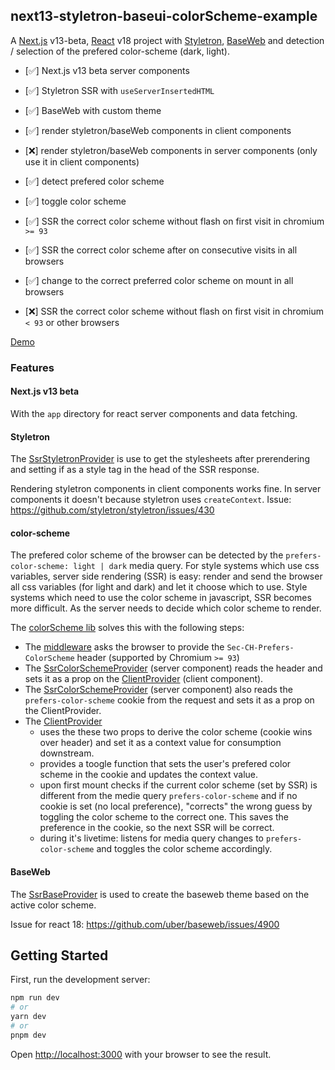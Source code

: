 ## next13-styletron-baseui-colorScheme-example

A [Next.js](https://nextjs.org/) v13-beta, [React](https://reactjs.org) v18 project with [Styletron](https://www.styletron.org/), [BaseWeb](https://baseweb.design/) and detection / selection of the prefered color-scheme (dark, light).

- [✅] Next.js v13 beta server components
- [✅] Styletron SSR with `useServerInsertedHTML`
- [✅] BaseWeb with custom theme
- [✅] render styletron/baseWeb components in client components
- [❌] render styletron/baseWeb components in server components (only use it in client components)

- [✅] detect prefered color scheme
- [✅] toggle color scheme
- [✅] SSR the correct color scheme without flash on first visit in chromium `>= 93`
- [✅] SSR the correct color scheme after on consecutive visits in all browsers
- [✅] change to the correct preferred color scheme on mount in all browsers
- [❌] SSR the correct color scheme without flash on first visit in chromium `< 93` or other browsers

[Demo](https://next13-styletron-baseui-colorscheme.fly.dev/)

### Features

#### Next.js v13 beta

With the `app` directory for react server components and data fetching.

#### Styletron

The [SsrStyletronProvider](lib/ui/StyletronProvider.tsx) is use to get the stylesheets after prerendering and setting if as a style tag in the head of the SSR response.

Rendering styletron components in client components works fine. In server components it doesn't because styletron uses `createContext`. Issue: https://github.com/styletron/styletron/issues/430


#### color-scheme

The prefered color scheme of the browser can be detected by the `prefers-color-scheme: light | dark` media query. For style systems which use css variables,
server side rendering (SSR) is easy: render and send the browser all css variables (for light and dark) and let it choose which to use. Style systems which need to use the color scheme in javascript, SSR becomes more difficult. As the server needs to decide which color scheme to render.

The [colorScheme lib](lib/ui/colorScheme) solves this with the following steps:

- The [middleware](lib/ui/colorScheme/middleware.ts) asks the browser to provide the `Sec-CH-Prefers-ColorScheme` header (supported by Chromium `>= 93`)
- The [SsrColorSchemeProvider](lib/ui/colorScheme/server.tsx) (server component) reads the header and sets it as a prop on the [ClientProvider](lib/ui/colorScheme/client.tsx) (client component).
- The [SsrColorSchemeProvider](lib/ui/colorScheme/server.tsx) (server component) also reads the `prefers-color-scheme` cookie from the request and sets it as a prop on the ClientProvider.
- The [ClientProvider](lib/ui/colorScheme/client.tsx)
  - uses the these two props to derive the color scheme (cookie wins over header) and set it as a context value for consumption downstream.
  - provides a toogle function that sets the user's prefered color scheme in the cookie and updates the context value.
  - upon first mount checks if the current color scheme (set by SSR) is different from the medie query `prefers-color-scheme` and if no cookie is set (no local preference), "corrects" the wrong guess by toggling the color scheme to the correct one. This saves the preference in the cookie, so the next SSR will be correct.
  - during it's livetime: listens for media query changes to `prefers-color-scheme` and toggles the color scheme accordingly.

#### BaseWeb

The [SsrBaseProvider](lib/ui/BaseProvider.tsx) is used to create the baseweb theme based on the active color scheme.

Issue for react 18: https://github.com/uber/baseweb/issues/4900

## Getting Started

First, run the development server:

```bash
npm run dev
# or
yarn dev
# or
pnpm dev
```

Open [http://localhost:3000](http://localhost:3000) with your browser to see the result.

